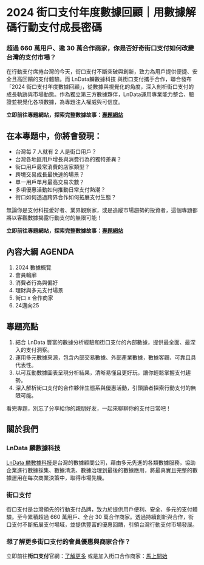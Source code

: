 # 2024 街口支付年度數據回顧｜用數據解碼行動支付成長密碼
### 超過 660 萬用戶、逾 30 萬合作商家，你是否好奇街口支付如何改變台灣的支付市場？

在行動支付席捲台灣的今天，街口支付不斷突破與創新，致力為用戶提供便捷、安全且高回饋的支付體驗。而 LnData麟數據科技 與街口支付攜手合作，聯合發布「2024 街口支付年度數據回顧」，從數據與視覺化的角度，深入剖析街口支付的成長軌跡與市場動態。作為獨立第三方數據夥伴，LnData運用專業能力整合、驗證並視覺化各項數據，為專題注入權威與可信度。

**立即前往專題網站，探索完整數據故事：[專題網站](https://lndatatech.github.io/jkopay-2024/)**

## 在本專題中，你將會發現：

- 台灣每 7 人就有 2 人是街口用戶？
- 台灣各地區用戶增長與消費行為的獨特差異？
- 街口用戶最常消費的店家類型？
- 跨境交易成長最快速的場景？
- 單一用戶單月最高交易次數？
- 多項優惠活動如何推動日常支付熱潮？
- 街口如何透過跨界合作如何拓展支付生態？

無論你是支付科技愛好者、業界觀察家，或是追蹤市場趨勢的投資者，這個專題都將以客觀數據揭露行動支付的無限可能！

**立即前往專題網站，探索完整數據故事：[專題網站](https://lndatatech.github.io/jkopay-2024/)**

## 內容大綱 AGENDA
1.  2024 數據概覽
2.  會員輪廓
3.  消費者行為與偏好
4.  理財與多元支付場景
5.  街口 x 合作商家
6.  24邁向25

## 專題亮點
1.  結合 LnData 豐富的數據分析經驗和街口支付的內部數據，提供最全面、最深入的支付洞察。
2.  運用多元數據來源，包含內部交易數據、外部產業數據，數據客觀、可靠且具代表性。
3.  以可互動數據圖表呈現分析結果，清晰易懂且更好玩，讓你輕鬆掌握支付趨勢。
4.  深入解析街口支付的合作夥伴生態系與優惠活動，引領讀者探索行動支付的無限可能。

看完專題，別忘了分享給你的親朋好友，一起來聊聊你的支付日常吧！

## 關於我們
### LnData 麟數據科技
[LnData 麟數據科技](https://www.lndata.com/)是台灣的數據顧問公司，藉由多元先進的各類數據服務，協助企業進行數據採集、數據清洗、數據治理到最後的數據應用，將最真實且完整的數據運用在每次商業決策中，取得市場先機。

### 街口支付
街口支付是台灣領先的行動支付品牌，致力於提供用戶便利、安全、多元的支付體驗。至今累積超過 660 萬用戶、全台 30 萬合作商家。透過持續創新與合作，街口支付不斷拓展支付場域，並提供豐富的優惠回饋，引領台灣行動支付市場發展。

### 想了解更多街口支付的會員優惠與商家合作？
立即前往**街口支付**官網：[了解更多](https://www.jkopay.com/)
或是加入街口合作商家：[馬上開始](https://www.jkopay.com/application/store)
